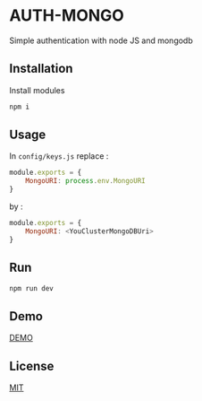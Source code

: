 # AUTH-MONGO
Simple authentication with node JS and mongodb

## Installation

Install modules
```bash
npm i
```

## Usage
In `config/keys.js`
replace : 
```javascript
module.exports = {
    MongoURI: process.env.MongoURI
}
```
by : 
```javascript
module.exports = {
    MongoURI: <YouClusterMongoDBUri>
}
```
## Run
```bash
npm run dev
```
## Demo
[DEMO](https://authmongo.herokuapp.com/users/login)
## License
[MIT](https://github.com/PierreDmyy/auth-mongoDB/blob/master/LICENSE)
